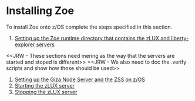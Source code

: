 # Installing Zoe

To install Zoe onto z/OS complete the steps specified in this section.

1. [Setting up the Zoe runtime directory that contains the zLUX and liberty-explorer servers](../topics/zoe-install.md)

<<JRW - These sections need mering as the way that the servers are started and stoped is different>>
<<JRW - We also need to doc the .verify scripts and show how those should be used>>

1.  [Setting up the Giza Node Server and the ZSS on z/OS](../topics/mvd-instsetupeverythingonzos.md)
2.  [Starting the zLUX server](../topics/mvd-startzluxserver.md)
3.  [Stopping the zLUX server](../topics/mvd-stopzluxserver.md)
